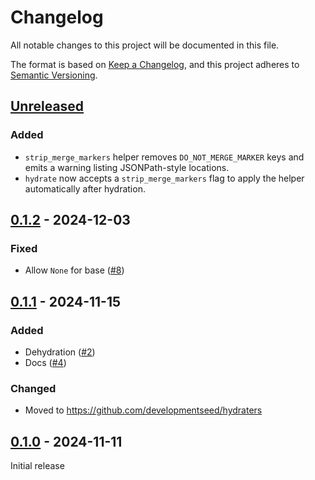 # Changelog

All notable changes to this project will be documented in this file.

The format is based on [Keep a Changelog](https://keepachangelog.com/en/1.1.0/),
and this project adheres to [Semantic Versioning](https://semver.org/spec/v2.0.0.html).

## [Unreleased]

### Added

- `strip_merge_markers` helper removes ``DO_NOT_MERGE_MARKER`` keys and emits
	a warning listing JSONPath-style locations.
- `hydrate` now accepts a `strip_merge_markers` flag to apply the helper
	automatically after hydration.

## [0.1.2] - 2024-12-03

### Fixed

- Allow `None` for base ([#8](https://github.com/developmentseed/hydraters/pull/8))

## [0.1.1] - 2024-11-15

### Added

- Dehydration ([#2](https://github.com/developmentseed/hydraters/pull/2))
- Docs ([#4](https://github.com/developmentseed/hydraters/pull/4))

### Changed

- Moved to <https://github.com/developmentseed/hydraters>

## [0.1.0] - 2024-11-11

Initial release

[Unreleased]: https://github.com/developmentseed/hydraters/compare/v0.1.2...HEAD
[0.1.2]: https://github.com/developmentseed/hydraters/compare/v0.1.1...v0.1.2
[0.1.1]: https://github.com/developmentseed/hydraters/compare/v0.1.0...v0.1.1
[0.1.0]: https://github.com/developmentseed/hydraters/releases/tag/v0.1.0
